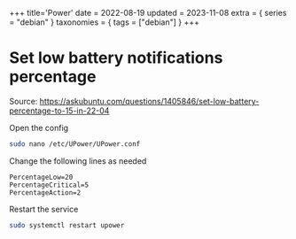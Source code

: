 +++
title='Power'
date = 2022-08-19
updated = 2023-11-08
extra = { series = "debian" }
taxonomies = { tags = ["debian"] }
+++

# Set low battery notifications percentage

Source: <https://askubuntu.com/questions/1405846/set-low-battery-percentage-to-15-in-22-04>

Open the config

```sh
sudo nano /etc/UPower/UPower.conf
```

Change the following lines as needed

```
PercentageLow=20
PercentageCritical=5
PercentageAction=2
```

Restart the service

```sh
sudo systemctl restart upower
```
